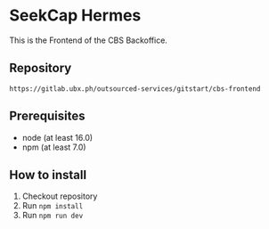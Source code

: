 # SeekCap Hermes

This is the Frontend of the CBS Backoffice.

## Repository

`https://gitlab.ubx.ph/outsourced-services/gitstart/cbs-frontend`

## Prerequisites

- node (at least 16.0)
- npm (at least 7.0)

## How to install

1. Checkout repository
2. Run `npm install`
3. Run `npm run dev`
